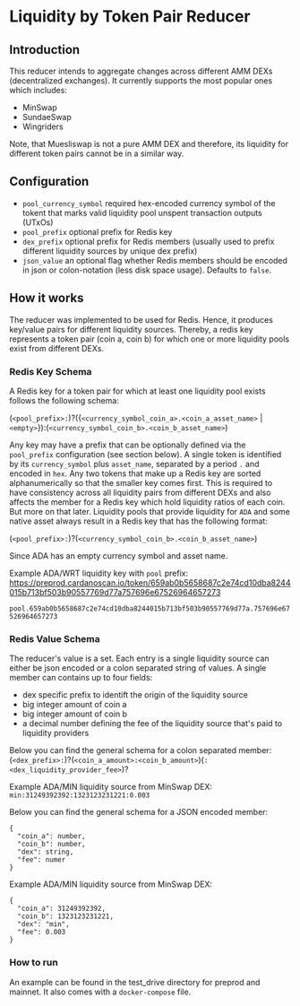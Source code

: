# Liquidity by Token Pair Reducer

## Introduction

This reducer intends to aggregate changes across different AMM DEXs (decentralized exchanges). It currently supports the most popular ones which includes:

- MinSwap
- SundaeSwap
- Wingriders

Note, that Muesliswap is not a pure AMM DEX and therefore, its liquidity for different token pairs cannot be in a similar way.

## Configuration

- `pool_currency_symbol` required hex-encoded currency symbol of the tokent that marks valid liquidity pool unspent transaction outputs (UTxOs)
- `pool_prefix` optional prefix for Redis key
- `dex_prefix` optional prefix for Redis members (usually used to prefix different liquidity sources by unique dex prefix)
- `json_value` an optional flag whether Redis members should be encoded in json or colon-notation (less disk space usage). Defaults to `false`.

## How it works

The reducer was implemented to be used for Redis. Hence, it produces key/value pairs for different liquidity sources. Thereby, a redis key represents a token pair (coin a, coin b) for which one or more liquidity pools exist from different DEXs.

### Redis Key Schema

A Redis key for a token pair for which at least one liquidity pool exists follows the following schema:

(`<pool_prefix>:`)?({`<currency_symbol_coin_a>.<coin_a_asset_name>` | `<empty>`}):(`<currency_symbol_coin_b>.<coin_b_asset_name>`)

Any key may have a prefix that can be optionally defined via the `pool_prefix` configuration (see section below). A single token is identified by its `currency_symbol` plus `asset_name`, separated by a period `.` and encoded in `hex`.
Any two tokens that make up a Redis key are sorted alphanumerically so that the smaller key comes first. This is required to have consistency across all liquidity pairs from different DEXs and also affects the member for a Redis key which hold liquidity ratios of each coin. But more on that later.
Liquidity pools that provide liquidity for `ADA` and some native asset always result in a Redis key that has the following format:

(`<pool_prefix>:`)?(`<currency_symbol_coin_b>.<coin_b_asset_name>`)

Since ADA has an empty currency symbol and asset name.

Example ADA/WRT liquidity key with `pool` prefix:
https://preprod.cardanoscan.io/token/659ab0b5658687c2e74cd10dba8244015b713bf503b90557769d77a757696e67526964657273

`pool.659ab0b5658687c2e74cd10dba8244015b713bf503b90557769d77a.757696e67526964657273`

### Redis Value Schema

The reducer's value is a set. Each entry is a single liquidity source can either be json encoded or a colon separated string of values. A single member can contains up to four fields:

- dex specific prefix to identift the origin of the liquidity source
- big integer amount of coin a
- big integer amount of coin b
- a decimal number defining the fee of the liquidity source that's paid to liquidity providers

Below you can find the general schema for a colon separated member:
(`<dex_prefix>:`)?(`<coin_a_amount>:<coin_b_amount>`)(`:<dex_liquidity_provider_fee>`)?

Example ADA/MIN liquidity source from MinSwap DEX:
`min:31249392392:1323123231221:0.003`

Below you can find the general schema for a JSON encoded member:

```
{
  "coin_a": number,
  "coin_b": number,
  "dex": string,
  "fee": numer
}
```

Example ADA/MIN liquidity source from MinSwap DEX:

```
{
  "coin_a": 31249392392,
  "coin_b": 1323123231221,
  "dex": "min",
  "fee": 0.003
}
```

### How to run

An example can be found in the test_drive directory for preprod and mainnet. It also comes with a `docker-compose` file.
